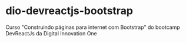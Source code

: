 # dio-devreactjs-bootstrap
Curso "Construindo páginas para internet com Bootstrap" do bootcamp DevReactJs da Digital Innovation One

